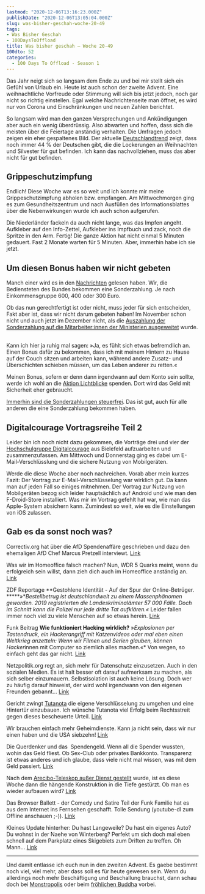 ```yaml
---
lastmod: "2020-12-06T13:16:23.000Z"
publishDate: "2020-12-06T13:05:04.000Z"
slug: was-bisher-geschah-woche-20-49
tags:
- Was Bisher Geschah
- 100DaysToOffload
title: Was bisher geschah – Woche 20-49
100dto: 52
categories:
  - 100 Days To Offload - Season 1
---
```


Das Jahr neigt sich so langsam dem Ende zu und bei mir stellt sich ein Gefühl von Urlaub ein. Heute ist auch schon der zweite Advent. Eine weihnachtliche Vorfreude oder Stimmung will sich bis jetzt jedoch, noch gar nicht so richtig einstellen. Egal welche Nachrichtenseite man öffnet, es wird nur von Corona und Einschränkungen und neuen Zahlen berichtet. 

So langsam wird man den ganzen Versprechungen und Ankündigungen aber auch ein wenig überdrüssig. Also abwarten und hoffen, dass sich die meisten über die Feiertage anständig verhalten. Die Umfragen jedoch zeigen ein eher gespaltenes Bild. Der aktuelle [Deutschlandtrend](https://www.tagesschau.de/inland/deutschlandtrend/index.html) zeigt, dass noch immer 44 % der Deutschen gibt, die die Lockerungen an Weihnachten und Silvester für gut befinden. Ich kann das nachvollziehen, muss das aber nicht für gut befinden.

## Grippeschutzimpfung

Endlich! Diese Woche war es so weit und ich konnte mir meine Grippeschutzimpfung abholen bzw. empfangen. Am Mittwochmorgen ging es zum Gesundheitszentrum und nach Ausfüllen des Informationsblattes über die Nebenwirkungen wurde ich auch schon aufgerufen. 

Die Niederländer fackeln da auch nicht lange, was das Impfen angeht. Aufkleber auf den Info-Zettel, Aufkleber ins Impfbuch und zack, noch die Spritze in den Arm. Fertig! Die ganze Aktion hat nicht einmal 5 Minuten gedauert. Fast 2 Monate warten für 5 Minuten. Aber, immerhin habe ich sie jetzt. 

## Um diesen Bonus haben wir nicht gebeten

Manch einer wird es in den [Nachrichten](https://www.bundeswehr-journal.de/2020/corona-sonderzahlung-auch-fuer-soldaten-und-bundesbeamte/) gelesen haben. Wir, die Bediensteten des Bundes bekommen eine Sonderzahlung. Je nach Einkommensgruppe 600, 400 oder 300 Euro. 

Ob das nun gerechtfertigt ist oder nicht, muss jeder für sich entscheiden, Fakt aber ist, dass wir nicht darum gebeten haben! Im November schon nicht und auch jetzt im Dezember nicht, als die [Auszahlung der Sonderzahlung auf die Mitarbeiter:innen der Ministerien ausgeweitet](https://www.stern.de/politik/deutschland/bericht--bundestag-zahlt-tausenden-mitarbeitern-von-abgeordneten-corona-bonus-9516916.html) wurde.  

Kann ich hier ja ruhig mal sagen: »Ja, es fühlt sich etwas befremdlich an. Einen Bonus dafür zu bekommen, dass ich mit meinem Hintern zu Hause auf der Couch sitzen und arbeiten kann, während andere Zusatz- und Überschichten schieben müssen, um das Leben anderer zu retten.«

Meinen Bonus, sofern er denn dann irgendwann auf dem Konto sein sollte, werde ich wohl an die [Aktion Lichtblicke](https://lichtblicke.de/) spenden. Dort wird das Geld mit Sicherheit eher gebraucht.

[Immerhin sind die Sonderzahlungen steuerfrei](https://www.bundesfinanzministerium.de/Content/DE/Pressemitteilungen/Finanzpolitik/2020/04/2020-04-03-GPM-Bonuszahlungen.html). Das ist gut, auch für alle anderen die eine Sonderzahlung bekommen haben. 

## Digitalcourage Vortragsreihe Teil 2

Leider bin ich noch nicht dazu gekommen, die Vorträge drei und vier der [Hochschulgruppe Digitalcourage](https://digitalcourage.de/hochschulgruppe-bielefeld) aus Bielefeld aufzuarbeiten und zusammenzufassen. Am Mittwoch und Donnerstag ging es dabei um E-Mail-Verschlüsslung und die sichere Nutzung von Mobilgeräten.

Werde die diese Woche aber noch nachreichen. Vorab aber mein kurzes Fazit: Der Vortrag zur E-Mail-Verschlüsselung war wirklich gut. Da kann man auf jeden Fall so einiges mitnehmen. Der Vortrag zur Nutzung von Mobilgeräten bezog sich leider hauptsächlich auf Android und wie man den F-Droid-Store installiert. Was mir im Vortrag gefehlt hat war, wie man das Apple-System absichern kann. Zumindest so weit, wie es die Einstellungen von iOS zulassen.

## Gab es da sonst noch was?

Correctiv.org hat über die AfD Spendenaffäre geschrieben und dazu den ehemaligen AfD Chef Marcus Pretzell interviewt. [Link](/frontal-21-afd-spendenaffare/)

Was wir im Homeoffice falsch machen? Nun, WDR 5 Quarks meint, wenn du erfolgreich sein willst, dann zieh dich auch im Homeoffice anständig an. [Link](https://www1.wdr.de/mediathek/audio/wdr5/quarks/hintergrund/audio-die-groessten-fehler-im-homeoffice-100.html)

ZDF Reportage **Gestohlene Identität - Auf der Spur der Online-Betrüger. *****»**Bestellbetrug ist deutschlandweit zu einem Massenphänomen geworden. 2019 registrierten die Landeskriminalämter 57 000 Fälle. Doch im Schnitt kann die Polizei nur jede dritte Tat aufklären.«* Leider fallen immer noch viel zu viele Menschen auf so etwas herein. [Link](https://www.zdf.de/dokumentation/zdfzoom/zdfzoom-gestohlene-identitaet---auf-der-spur-der-online-betrueger-100.html)

Funk Beitrag **Wie funktioniert Hacking wirklich?** »*Explosionen per Tastendruck, ein Hackerangriff mit Katzenvideos oder mal eben einen Weltkrieg anzetteln: Wenn wir Filmen und Serien glauben, können Hacker*innen mit Computer so ziemlich alles machen.«* Von wegen, so einfach geht das gar nicht. [Link](https://www.funk.net/channel/somanytabs-12189/so-funktioniert-hacking-wirklich-serien-vs-realitaet-1721043)

Netzpolitik.org regt an, sich mehr für Datenschutz einzusetzen. Auch in den sozialen Medien. Es ist halt besser oft darauf aufmerksam zu machen, als sich selber einzumauern. Selbstisolation ist auch keine Lösung. Doch wer zu häufig darauf hinweist, der wird wohl irgendwann von den eigenen Freunden gebannt... [Link](https://netzpolitik.org/2020/datenscham-org-sind-unverschluesselte-mails-die-neuen-suv/)

Gericht zwingt [Tutanota](https://tutanota.com) die eigene Verschlüsselung zu umgehen und eine Hintertür einzubauen. Ich wünsche Tutanota viel Erfolg beim Rechtsstreit gegen dieses bescheuerte Urteil. [Link](https://www.heise.de/news/Gericht-zwingt-Mailprovider-Tutanota-zu-Ueberwachungsfunktion-4972460.html)

Wir brauchen einfach mehr Geheimdienste. Kann ja nicht sein, dass wir nur einen haben und die USA siebzehn! [Link](https://blog.fefe.de/?ts=a1366e46)

Die Querdenker und das  Spendengeld. Wenn all die Spender wussten, wohin das Geld fliest. Ob Sex-Club oder privates Bankkonto. Transparenz ist etwas anderes und ich glaube, dass viele nicht mal wissen, was mit dem Geld passiert. [Link](https://netzpolitik.org/2020/pandemie-leugner-die-spur-des-geldes/)

Nach dem [Arecibo-Teleskop außer Dienst gestellt](https://www.heise.de/news/Nicht-zu-reparieren-Arecibo-Teleskop-wird-ausser-Dienst-genommen-4966218.html?wt_mc=rss.red.ho.ho.rdf.beitrag.beitrag) wurde, ist es diese Woche dann die hängende Konstruktion in die Tiefe gestürzt. Ob man es wieder aufbauen wird? [Link](https://www.sciencenews.org/article/arecibo-telescope-collapse-loss-big-deal-astronomy-video)

Das Browser Ballett - der Comedy und Satire Teil der Funk Familie hat es aus dem Internet ins Fernsehen geschafft. Tolle Sendung (youtube-dl zum Offline anschauen ;-)). [Link](https://www.ardmediathek.de/daserste/video/comedy-und-satire-im-ersten/browser-ballett-oder-frische-satire/das-erste/Y3JpZDovL2Rhc2Vyc3RlLmRlL2NvbWVkeVNhdGlyZS81YTcyNzEwMS05OGFiLTRhNjctYmY1Zi05MzIxNzJhM2FjZjg/)

Kleines Update hinterher: Du hast Langeweile? Du hast ein eigenes Auto? Du wohnst in der Naehe von Winterberg? Perfekt um sich doch mal eben schnell auf dem Parkplatz eines Skigebiets zum Driften zu treffen. Oh Mann... [Link](https://www.sauerlandkurier.de/nordrhein-westfalen/winterberg-skigebiet-driften-autofahrer-sauerland-schleudern-bremberg-kappe-pisten-polizei-90122633.html)

---

Und damit entlasse ich euch nun in den zweiten Advent. Es gaebe bestimmt noch viel, viel mehr, aber dass soll es für heute gewesen sein. Wenn du allerdings noch mehr Beschäftigung und Beschallung brauchst, dann schau doch bei [Monstropolis](https://monstropolis.wordpress.com/) oder beim [fröhlichen Buddha](https://happybuddha1975.de/) vorbei.

